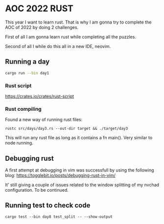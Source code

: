 # AOC 2022 RUST

This year I want to learn rust. That is why I am gonna try to complete the AOC of 2022 by doing 2 challenges.

First of all I am gonna learn rust while completing all the puzzles.

Second of all I while do this all in a new IDE, neovim.


## Running a day
```bash 
cargo run --bin day1
```

### Rust script
https://crates.io/crates/rust-script

### Rust compiling
Found a new way of running rust files:
```
rustc src/days/day3.rs --out-dir target && ./target/day3

```
This will run any rust file as long as it contains a fn main().
Very similar to node running.



## Debugging rust
A first attempt at debugging in vim was successfull by using the following blog:
https://togglebit.io/posts/debugging-rust-in-vim/

It' still giving a couple of issues related to the window splitting of my nvchad configuration.
To be continued.


## Running test to check code
```
cargo test --bin day8 test_split -- --show-output
```
